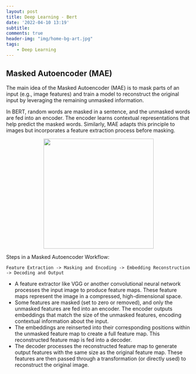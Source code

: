 ```yaml
---
layout: post
title: Deep Learning - Bert 
date: '2022-04-10 13:19'
subtitle: 
comments: true
header-img: "img/home-bg-art.jpg"
tags:
    - Deep Learning
---
```


## Masked Autoencoder (MAE)

The main idea of the Masked Autoencoder (MAE) is to mask parts of an input (e.g., image features) and train a model to reconstruct the original input by leveraging the remaining unmasked information.

In BERT, random words are masked in a sentence, and the unmasked words are fed into an encoder. The encoder learns contextual representations that help predict the masked words. Similarly, MAE adapts this principle to images but incorporates a feature extraction process before masking.

<div style="text-align: center;">
<p align="center">
    <figure>
        <img src="https://github.com/user-attachments/assets/a2835a05-6878-4032-afac-cdaaffbc1a43" height="300" alt=""/>
    </figure>
</p>
</div>

Steps in a Masked Autoencoder Workflow:

```
Feature Extraction -> Masking and Encoding -> Embedding Reconstruction -> Decoding and Output
```

- A feature extractor like VGG or another convolutional neural network processes the input image to produce feature maps. These feature maps represent the image in a compressed, high-dimensional space.
- Some features are masked (set to zero or removed), and only the unmasked features are fed into an encoder. The encoder outputs embeddings that match the size of the unmasked features, encoding contextual information about the input.
- The embeddings are reinserted into their corresponding positions within the unmasked feature map to create a full feature map. This reconstructed feature map is fed into a decoder.
- The decoder processes the reconstructed feature map to generate output features with the same size as the original feature map. These features are then passed through a transformation (or directly used) to reconstruct the original image.
